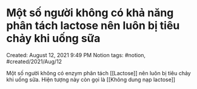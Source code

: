 ---
---

# Một số người không có khả năng phân tách lactose nên luôn bị tiêu chảy khi uống sữa

Created: August 12, 2021 9:49 PM
Notion tags: #notion, #created/2021/Aug/12

Một số người không có enzym phân tách [[Lactose]] nên luôn bị tiêu chảy khi uống sữa. Hiện tượng này còn gọi là [[Không dung nạp lactose]]